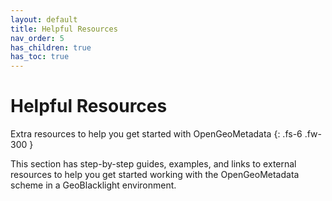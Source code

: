 ```yaml
---
layout: default
title: Helpful Resources
nav_order: 5
has_children: true
has_toc: true
---
```


# Helpful Resources

Extra resources to help you get started with OpenGeoMetadata
{: .fs-6 .fw-300 }

This section has step-by-step guides, examples, and links to external resources to help you get started working with the OpenGeoMetadata scheme in a GeoBlacklight environment.

